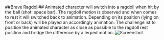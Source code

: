 ##Brave Ragdoll##
Animated character will switch into a ragdoll when hit by the ball (shot: space bar). 
The ragdoll motion is observed and when comes to rest it will switched back to animation.
Depending on its position (lying on front or back) will be played an accordingly animation.
The challenge ist to position the animated character as close as possible to the ragdoll rest position and bridge the difference by a lerped motion.
![Screenshot](https://github.com/MikeHerrmann/Brave-Ragdoll/screenshot.jpg)
